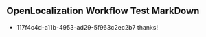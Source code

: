 ## OpenLocalization Workflow Test MarkDown
* 117f4c4d-a11b-4953-ad29-5f963c2ec2b7 thanks!

<!--HONumber=Sep16_HO1-->



